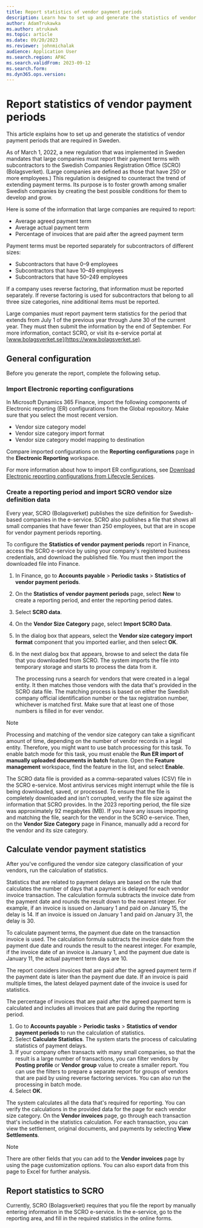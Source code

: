 ```yaml
---
title: Report statistics of vendor payment periods
description: Learn how to set up and generate the statistics of vendor payment periods that are required in Sweden with an outline on calculating vendor payment statistics.
author: AdamTrukawka
ms.author: atrukawk
ms.topic: article
ms.date: 09/20/2023
ms.reviewer: johnmichalak
audience: Application User
ms.search.region: APAC
ms.search.validFrom: 2023-09-12
ms.search.form: 
ms.dyn365.ops.version: 
---
```


# Report statistics of vendor payment periods

This article explains how to set up and generate the statistics of vendor payment periods that are required in Sweden.

As of March 1, 2022, a new regulation that was implemented in Sweden mandates that large companies must report their payment terms with subcontractors to the Swedish Companies Registration Office (SCRO) (Bolagsverket). (Large companies are defined as those that have 250 or more employees.) This regulation is designed to counteract the trend of extending payment terms. Its purpose is to foster growth among smaller Swedish companies by creating the best possible conditions for them to develop and grow.

Here is some of the information that large companies are required to report:

- Average agreed payment term
- Average actual payment term
- Percentage of invoices that are paid after the agreed payment term

Payment terms must be reported separately for subcontractors of different sizes:

- Subcontractors that have 0–9 employees
- Subcontractors that have 10–49 employees
- Subcontractors that have 50–249 employees

If a company uses reverse factoring, that information must be reported separately. If reverse factoring is used for subcontractors that belong to all three size categories, nine additional items must be reported.

Large companies must report payment term statistics for the period that extends from July 1 of the previous year through June 30 of the current year. They must then submit the information by the end of September. For more information, contact SCRO, or visit its e-service portal at [www.bolagsverket.se](https://www.bolagsverket.se).

## General configuration

Before you generate the report, complete the following setup.

### Import Electronic reporting configurations

In Microsoft Dynamics 365 Finance, import the following components of Electronic reporting (ER) configurations from the Global repository. Make sure that you select the most recent version.

- Vendor size category model
- Vendor size category import format
- Vendor size category model mapping to destination

Compare imported configurations on the **Reporting configurations** page in the **Electronic Reporting** workspace.

For more information about how to import ER configurations, see [Download Electronic reporting configurations from Lifecycle Services](../../../fin-ops-core/dev-itpro/analytics/download-electronic-reporting-configuration-lcs.md).

### Create a reporting period and import SCRO vendor size definition data

Every year, SCRO (Bolagsverket) publishes the size definition for Swedish-based companies in the e-service. SCRO also publishes a file that shows all small companies that have fewer than 250 employees, but that are in scope for vendor payment periods reporting.

To configure the **Statistics of vendor payment periods** report in Finance, access the SCRO e-service by using your company's registered business credentials, and download the published file. You must then import the downloaded file into Finance.

1. In Finance, go to **Accounts payable** \> **Periodic tasks** \> **Statistics of vendor payment periods**.
2. On the **Statistics of vendor payment periods** page, select **New** to create a reporting period, and enter the reporting period dates.
3. Select **SCRO data**.
4. On the **Vendor Size Category** page, select **Import SCRO Data**.
5. In the dialog box that appears, select the **Vendor size category import format** component that you imported earlier, and then select **OK**.
6. In the next dialog box that appears, browse to and select the data file that you downloaded from SCRO. The system imports the file into temporary storage and starts to process the data from it.

    The processing runs a search for vendors that were created in a legal entity. It then matches those vendors with the data that's provided in the SCRO data file. The matching process is based on either the Swedish company official identification number or the tax registration number, whichever is matched first. Make sure that at least one of those numbers is filled in for ever vendor.

> [!NOTE]
> Processing and matching of the vendor size category can take a significant amount of time, depending on the number of vendor records in a legal entity. Therefore, you might want to use batch processing for this task. To enable batch mode for this task, you must enable the **Run ER import of manually uploaded documents in batch** feature. Open the **Feature management** workspace, find the feature in the list, and select **Enable**.

The SCRO data file is provided as a comma-separated values (CSV) file in the SCRO e-service. Most antivirus services might interrupt while the file is being downloaded, saved, or processed. To ensure that the file is completely downloaded and isn't corrupted, verify the file size against the information that SCRO provides. In the 2023 reporting period, the file size was approximately 92 megabytes (MB). If you have any issues importing and matching the file, search for the vendor in the SCRO e-service. Then, on the **Vendor Size Category** page in Finance, manually add a record for the vendor and its size category.

## Calculate vendor payment statistics

After you've configured the vendor size category classification of your vendors, run the calculation of statistics.

Statistics that are related to payment delays are based on the rule that calculates the number of days that a payment is delayed for each vendor invoice transaction. The calculation formula subtracts the invoice date from the payment date and rounds the result down to the nearest integer. For example, if an invoice is issued on January 1 and paid on January 15, the delay is 14. If an invoice is issued on January 1 and paid on January 31, the delay is 30.

To calculate payment terms, the payment due date on the transaction invoice is used. The calculation formula subtracts the invoice date from the payment due date and rounds the result to the nearest integer. For example, if the invoice date of an invoice is January 1, and the payment due date is January 11, the actual payment term days are 10.

The report considers invoices that are paid after the agreed payment term if the payment date is later than the payment due date. If an invoice is paid multiple times, the latest delayed payment date of the invoice is used for statistics.

The percentage of invoices that are paid after the agreed payment term is calculated and includes all invoices that are paid during the reporting period.

1.	Go to **Accounts payable** \> **Periodic tasks** \> **Statistics of vendor payment periods** to run the calculation of statistics.
2.	Select **Calculate Statistics**. The system starts the process of calculating statistics of payment delays.
3. If your company often transacts with many small companies, so that the result is a large number of transactions, you can filter vendors by **Posting profile** or **Vendor group** value to create a smaller report. You can use the filters to prepare a separate report for groups of vendors that are paid by using reverse factoring services. You can also run the processing in batch mode.
4. Select **OK**.

The system calculates all the data that's required for reporting. You can verify the calculations in the provided data for the page for each vendor size category. On the **Vendor invoices** page, go through each transaction that's included in the statistics calculation. For each transaction, you can view the settlement, original documents, and payments by selecting **View Settlements**.

> [!NOTE]
> There are other fields that you can add to the **Vendor invoices** page by using the page customization options. You can also export data from this page to Excel for further analysis.

## Report statistics to SCRO

Currently, SCRO (Bolagsverket) requires that you file the report by manually entering information in the SCRO e-service. In the e-service, go to the reporting area, and fill in the required statistics in the online forms.

